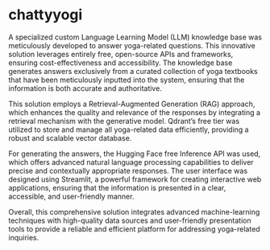 # chattyyogi
A specialized custom Language Learning Model (LLM) knowledge base was meticulously developed to answer yoga-related questions. This innovative solution leverages entirely free, open-source APIs and frameworks, ensuring cost-effectiveness and accessibility. The knowledge base generates answers exclusively from a curated collection of yoga textbooks that have been meticulously inputted into the system, ensuring that the information is both accurate and authoritative.

This solution employs a Retrieval-Augmented Generation (RAG) approach, which enhances the quality and relevance of the responses by integrating a retrieval mechanism with the generative model. Qdrant’s free tier was utilized to store and manage all yoga-related data efficiently, providing a robust and scalable vector database.

For generating the answers, the Hugging Face free Inference API was used, which offers advanced natural language processing capabilities to deliver precise and contextually appropriate responses. The user interface was designed using Streamlit, a powerful framework for creating interactive web applications, ensuring that the information is presented in a clear, accessible, and user-friendly manner.

Overall, this comprehensive solution integrates advanced machine-learning techniques with high-quality data sources and user-friendly presentation tools to provide a reliable and efficient platform for addressing yoga-related inquiries.
